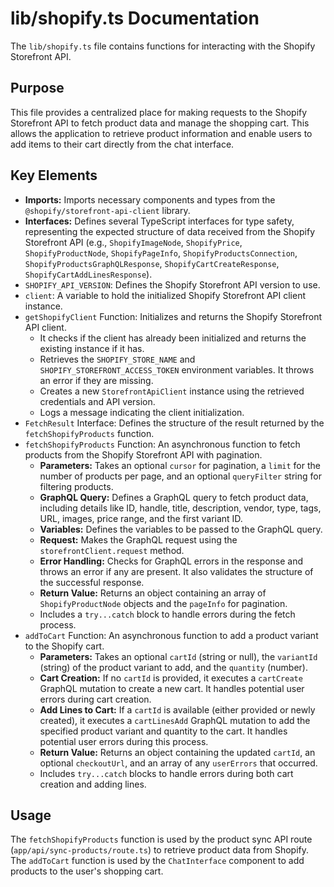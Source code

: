 # lib/shopify.ts Documentation

The `lib/shopify.ts` file contains functions for interacting with the Shopify Storefront API.

## Purpose

This file provides a centralized place for making requests to the Shopify Storefront API to fetch product data and manage the shopping cart. This allows the application to retrieve product information and enable users to add items to their cart directly from the chat interface.

## Key Elements

-   **Imports:** Imports necessary components and types from the `@shopify/storefront-api-client` library.
-   **Interfaces:** Defines several TypeScript interfaces for type safety, representing the expected structure of data received from the Shopify Storefront API (e.g., `ShopifyImageNode`, `ShopifyPrice`, `ShopifyProductNode`, `ShopifyPageInfo`, `ShopifyProductsConnection`, `ShopifyProductsGraphQLResponse`, `ShopifyCartCreateResponse`, `ShopifyCartAddLinesResponse`).
-   `SHOPIFY_API_VERSION`: Defines the Shopify Storefront API version to use.
-   `client`: A variable to hold the initialized Shopify Storefront API client instance.
-   `getShopifyClient` Function: Initializes and returns the Shopify Storefront API client.
    -   It checks if the client has already been initialized and returns the existing instance if it has.
    -   Retrieves the `SHOPIFY_STORE_NAME` and `SHOPIFY_STOREFRONT_ACCESS_TOKEN` environment variables. It throws an error if they are missing.
    -   Creates a new `StorefrontApiClient` instance using the retrieved credentials and API version.
    -   Logs a message indicating the client initialization.
-   `FetchResult` Interface: Defines the structure of the result returned by the `fetchShopifyProducts` function.
-   `fetchShopifyProducts` Function: An asynchronous function to fetch products from the Shopify Storefront API with pagination.
    -   **Parameters:** Takes an optional `cursor` for pagination, a `limit` for the number of products per page, and an optional `queryFilter` string for filtering products.
    -   **GraphQL Query:** Defines a GraphQL query to fetch product data, including details like ID, handle, title, description, vendor, type, tags, URL, images, price range, and the first variant ID.
    -   **Variables:** Defines the variables to be passed to the GraphQL query.
    -   **Request:** Makes the GraphQL request using the `storefrontClient.request` method.
    -   **Error Handling:** Checks for GraphQL errors in the response and throws an error if any are present. It also validates the structure of the successful response.
    -   **Return Value:** Returns an object containing an array of `ShopifyProductNode` objects and the `pageInfo` for pagination.
    -   Includes a `try...catch` block to handle errors during the fetch process.
-   `addToCart` Function: An asynchronous function to add a product variant to the Shopify cart.
    -   **Parameters:** Takes an optional `cartId` (string or null), the `variantId` (string) of the product variant to add, and the `quantity` (number).
    -   **Cart Creation:** If no `cartId` is provided, it executes a `cartCreate` GraphQL mutation to create a new cart. It handles potential user errors during cart creation.
    -   **Add Lines to Cart:** If a `cartId` is available (either provided or newly created), it executes a `cartLinesAdd` GraphQL mutation to add the specified product variant and quantity to the cart. It handles potential user errors during this process.
    -   **Return Value:** Returns an object containing the updated `cartId`, an optional `checkoutUrl`, and an array of any `userErrors` that occurred.
    -   Includes `try...catch` blocks to handle errors during both cart creation and adding lines.

## Usage

The `fetchShopifyProducts` function is used by the product sync API route (`app/api/sync-products/route.ts`) to retrieve product data from Shopify. The `addToCart` function is used by the `ChatInterface` component to add products to the user's shopping cart.
